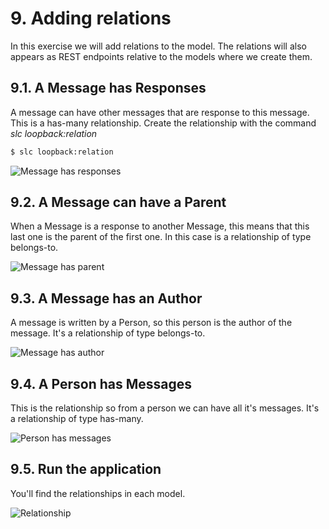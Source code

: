 # 9. Adding relations

In this exercise we will add relations to the model. The relations will also appears as REST endpoints relative to the models where we create them.

## 9.1. A Message has Responses
A message can have other messages that are response to this message. This is a has-many relationship.
Create the relationship with the command *slc loopback:relation*

```sh
$ slc loopback:relation
```

![Message has responses](https://raw.githubusercontent.com/nodejsbcn/course27May/master/exercise09/screenshots/screenshot01.png)

## 9.2. A Message can have a Parent
When a Message is a response to another Message, this means that this last one is the parent of the first one.
In this case is a relationship of type belongs-to.

![Message has parent](https://raw.githubusercontent.com/nodejsbcn/course27May/master/exercise09/screenshots/screenshot02.png)

## 9.3. A Message has an Author
A message is written by a Person, so this person is the author of the message. 
It's a relationship of type belongs-to.

![Message has author](https://raw.githubusercontent.com/nodejsbcn/course27May/master/exercise09/screenshots/screenshot03.png)

## 9.4. A Person has Messages
This is the relationship so from a person we can have all it's messages.
It's a relationship of type has-many.

![Person has messages](https://raw.githubusercontent.com/nodejsbcn/course27May/master/exercise09/screenshots/screenshot04.png)

## 9.5. Run the application
You'll find the relationships in each model.

![Relationship](https://raw.githubusercontent.com/nodejsbcn/course27May/master/exercise09/screenshots/screenshot10.png)
